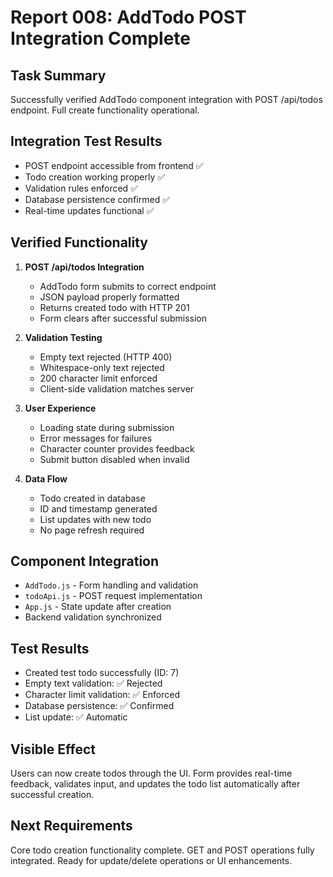 # Report 008: AddTodo POST Integration Complete

## Task Summary
Successfully verified AddTodo component integration with POST /api/todos endpoint. Full create functionality operational.

## Integration Test Results
- POST endpoint accessible from frontend ✅
- Todo creation working properly ✅
- Validation rules enforced ✅
- Database persistence confirmed ✅
- Real-time updates functional ✅

## Verified Functionality
1. **POST /api/todos Integration**
   - AddTodo form submits to correct endpoint
   - JSON payload properly formatted
   - Returns created todo with HTTP 201
   - Form clears after successful submission

2. **Validation Testing**
   - Empty text rejected (HTTP 400)
   - Whitespace-only text rejected
   - 200 character limit enforced
   - Client-side validation matches server

3. **User Experience**
   - Loading state during submission
   - Error messages for failures
   - Character counter provides feedback
   - Submit button disabled when invalid

4. **Data Flow**
   - Todo created in database
   - ID and timestamp generated
   - List updates with new todo
   - No page refresh required

## Component Integration
- `AddTodo.js` - Form handling and validation
- `todoApi.js` - POST request implementation  
- `App.js` - State update after creation
- Backend validation synchronized

## Test Results
- Created test todo successfully (ID: 7)
- Empty text validation: ✅ Rejected
- Character limit validation: ✅ Enforced
- Database persistence: ✅ Confirmed
- List update: ✅ Automatic

## Visible Effect
Users can now create todos through the UI. Form provides real-time feedback, validates input, and updates the todo list automatically after successful creation.

## Next Requirements
Core todo creation functionality complete. GET and POST operations fully integrated. Ready for update/delete operations or UI enhancements.